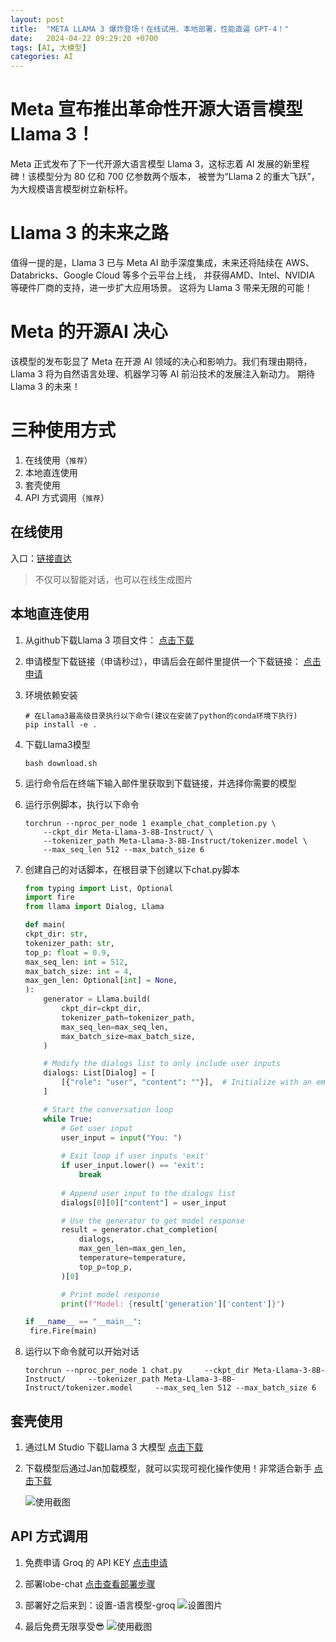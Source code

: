 ```yaml
---
layout: post
title:  "META LLAMA 3 爆炸登场！在线试用、本地部署，性能直逼 GPT-4！"
date:   2024-04-22 09:29:20 +0700
tags: [AI, 大模型]
categories: AI
---
```


# Meta 宣布推出革命性开源大语言模型 Llama 3！

Meta 正式发布了下一代开源大语言模型 Llama 3，这标志着 AI 发展的新里程碑！该模型分为 80 亿和 700 亿参数两个版本，
被誉为“Llama 2 的重大飞跃”，为大规模语言模型树立新标杆。

# Llama 3 的未来之路

值得一提的是，Llama 3 已与 Meta AI 助手深度集成，未来还将陆续在 AWS、Databricks、Google Cloud 等多个云平台上线，
并获得AMD、Intel、NVIDIA 等硬件厂商的支持，进一步扩大应用场景。
这将为 Llama 3 带来无限的可能！

# Meta 的开源AI 决心

该模型的发布彰显了 Meta 在开源 AI 领域的决心和影响力。我们有理由期待，Llama 3 将为自然语言处理、机器学习等 AI 前沿技术的发展注入新动力。
期待 Llama 3 的未来！

# 三种使用方式

1. 在线使用（`推荐`）
2. 本地直连使用
3. 套壳使用
4. API 方式调用（`推荐`）

## 在线使用

入口：[链接直达](https://www.meta.ai/)

> 不仅可以智能对话，也可以在线生成图片

## 本地直连使用

1. 从github下载Llama 3 项目文件：
   [点击下载](https://github.com/meta-llama/llama3)

2. 申请模型下载链接（申请秒过），申请后会在邮件里提供一个下载链接：
   [点击申请](https://llama.meta.com/llama-downloads/)

3. 环境依赖安装

   ```shell
   # 在Llama3最高级目录执行以下命令(建议在安装了python的conda环境下执行)
   pip install -e .
   ```

4. 下载Llama3模型

   ```shell
   bash download.sh
   ```

5. 运行命令后在终端下输入邮件里获取到下载链接，并选择你需要的模型

6. 运行示例脚本，执行以下命令
   ```shell
   torchrun --nproc_per_node 1 example_chat_completion.py \
       --ckpt_dir Meta-Llama-3-8B-Instruct/ \
       --tokenizer_path Meta-Llama-3-8B-Instruct/tokenizer.model \
       --max_seq_len 512 --max_batch_size 6
   ```

7. 创建自己的对话脚本，在根目录下创建以下chat.py脚本

   ```python
   from typing import List, Optional
   import fire
   from llama import Dialog, Llama
   
   def main(
   ckpt_dir: str,
   tokenizer_path: str,
   top_p: float = 0.9,
   max_seq_len: int = 512,
   max_batch_size: int = 4,
   max_gen_len: Optional[int] = None,
   ):
       generator = Llama.build(
           ckpt_dir=ckpt_dir,
           tokenizer_path=tokenizer_path,
           max_seq_len=max_seq_len,
           max_batch_size=max_batch_size,
       )
   
       # Modify the dialogs list to only include user inputs
       dialogs: List[Dialog] = [
           [{"role": "user", "content": ""}],  # Initialize with an empty user input
       ]
   
       # Start the conversation loop
       while True:
           # Get user input
           user_input = input("You: ")
           
           # Exit loop if user inputs 'exit'
           if user_input.lower() == 'exit':
               break
           
           # Append user input to the dialogs list
           dialogs[0][0]["content"] = user_input
   
           # Use the generator to get model response
           result = generator.chat_completion(
               dialogs,
               max_gen_len=max_gen_len,
               temperature=temperature,
               top_p=top_p,
           )[0]
   
           # Print model response
           print(f"Model: {result['generation']['content']}")
   
   if __name__ == "__main__":
    fire.Fire(main)
   ```

8. 运行以下命令就可以开始对话
   ```shell
   torchrun --nproc_per_node 1 chat.py     --ckpt_dir Meta-Llama-3-8B-Instruct/     --tokenizer_path Meta-Llama-3-8B-Instruct/tokenizer.model     --max_seq_len 512 --max_batch_size 6
   ```

## 套壳使用

1. 通过LM Studio 下载Llama 3 大模型
   [点击下载](https://lmstudio.ai/)

2. 下载模型后通过Jan加载模型，就可以实现可视化操作使用！非常适合新手
   [点击下载](https://jan.ai/)

   ![使用截图](https://img.funning.top/Snipaste_10.png)

## API 方式调用

1. 免费申请 Groq 的 API KEY
   [点击申请](https://groq.com/)

2. 部署lobe-chat
   [点击查看部署步骤](https://github.com/lobehub/lobe-chat)

3. 部署好之后来到：设置-语言模型-groq
   ![设置图片](https://img.funning.top/lobe02.png)

4. 最后免费无限享受😎
   ![使用截图](https://img.funning.top/lobe01.png)